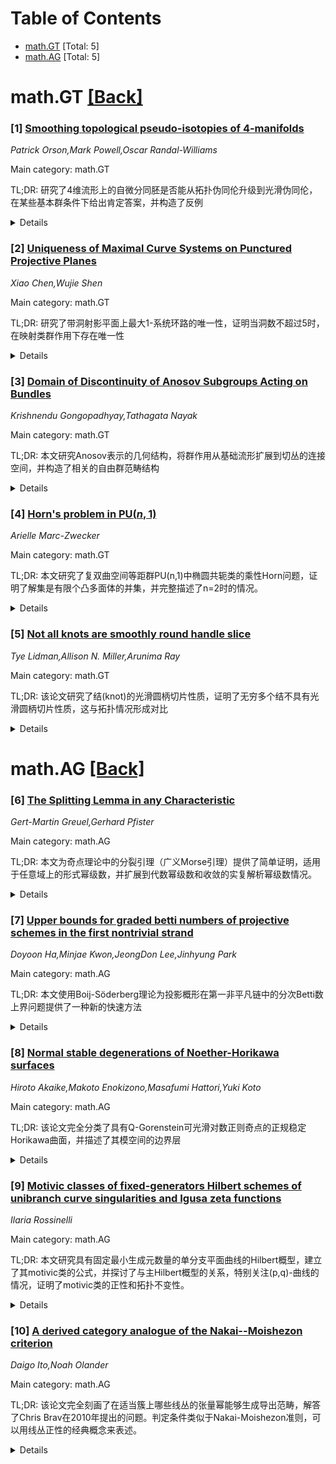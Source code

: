 <div id=toc></div>

# Table of Contents

- [math.GT](#math.GT) [Total: 5]
- [math.AG](#math.AG) [Total: 5]


<div id='math.GT'></div>

# math.GT [[Back]](#toc)

### [1] [Smoothing topological pseudo-isotopies of 4-manifolds](https://arxiv.org/abs/2507.16984)
*Patrick Orson,Mark Powell,Oscar Randal-Williams*

Main category: math.GT

TL;DR: 研究了4维流形上的自微分同胚是否能从拓扑伪同伦升级到光滑伪同伦，在某些基本群条件下给出肯定答案，并构造了反例


<details>
  <summary>Details</summary>
Motivation: 受到一个开放问题的驱动：是否存在闭4流形的自微分同胚，它在拓扑上同伦于恒等映射，但不稳定光滑同伦于恒等映射

Method: 针对给定的闭光滑4流形和拓扑伪同伦于恒等映射的自微分同胚，分析其基本群的性质，研究在什么条件下能够提升到光滑伪同伦

Result: 证明了当4流形的基本群属于某一类群（包括平凡群、自由群和奇数阶有限群）时，拓扑伪同伦总能提升到光滑伪同伦；同时构造了首批反例，即存在流形和微分同胚使得这种提升不可能

Conclusion: 在特定的基本群条件下，4流形上的拓扑伪同伦可以提升到光滑伪同伦，但一般情况下这种提升并不总是可能的，为相关的开放问题提供了新的见解

Abstract: Given a closed, smooth 4-manifold $X$ and self-diffeomorphism $f$ that is
topologically pseudo-isotopic to the identity, we study the question of whether
$f$ is moreover smoothly pseudo-isotopic to the identity. If the fundamental
group of $X$ lies in a certain class, which includes trivial, free, and finite
groups of odd order, we show the answer is always affirmative. On the other
hand, we produce the first examples of manifolds $X$ and diffeomorphisms $f$
where the answer is negative. Our investigation is motivated by the question,
which remains open, of whether there exists a self-diffeomorphism of a closed
4-manifold that is topologically isotopic to the identity, but not stably
smoothly isotopic to the identity.

</details>


### [2] [Uniqueness of Maximal Curve Systems on Punctured Projective Planes](https://arxiv.org/abs/2507.17142)
*Xiao Chen,Wujie Shen*

Main category: math.GT

TL;DR: 研究了带洞射影平面上最大1-系统环路的唯一性，证明当洞数不超过5时，在映射类群作用下存在唯一性


<details>
  <summary>Details</summary>
Motivation: 探索拓扑几何中带洞射影平面上环路系统的分类问题，特别是最大1-系统在映射类群作用下的唯一性条件

Method: 利用映射类群理论和拓扑几何方法，分析不同洞数情况下最大1-系统环路的结构特性

Result: 证明了当且仅当洞数不超过5时，带洞射影平面的最大1-系统环路在映射类群作用下是唯一的

Conclusion: 建立了带洞射影平面上最大1-系统环路唯一性的完整刻画，为洞数≤5的情况提供了分类定理

Abstract: We show that the maximal $1$-system of loops in a punctured projective plane
is unique up to the mapping class group action if and only if the number of
punctures is at most five.

</details>


### [3] [Domain of Discontinuity of Anosov Subgroups Acting on Bundles](https://arxiv.org/abs/2507.17251)
*Krishnendu Gongopadhyay,Tathagata Nayak*

Main category: math.GT

TL;DR: 本文研究Anosov表示的几何结构，将群作用从基础流形扩展到切丛的连接空间，并构造了相关的自由群范畴结构


<details>
  <summary>Details</summary>
Motivation: 之前的工作已经为Anosov表示构造了不连续性开域，本文旨在将这种properly discontinuous群作用扩展到更复杂的几何对象——切丛上的连接空间，并探索其分类理论

Method: 1) 将Γ-作用从Ω_ρ扩展到其上拉切丛的连接空间；2) 当Ω_ρ是复曲面时，研究Higgs丛结构上的群作用；3) 构造由全纯线丛生成的拓扑自由群F；4) 建立Anosov表示空间的范畴结构并构造到自由群范畴的函子

Result: 1) 成功将properly discontinuous Γ-作用扩展到连接空间；2) 证明了在复曲面情况下，群作用在Higgs丛结构的并集上是properly discontinuous的；3) 构造的自由群F在同构意义下在Zariski稠密Anosov表示的特征簇上是良定义的；4) 建立了从Anosov表示到自由群的自然函子

Conclusion: 本文成功地将Anosov表示的几何理论从基础流形推广到了更高维的几何对象，并通过范畴论的方法建立了Anosov表示与自由群之间的深层联系，为理解这类表示的分类问题提供了新的工具和视角

Abstract: Let $\rho: \Gamma \to G$ be an Anosov representation, with $\Gamma$ a word
hyperbolic group and $G$ a semisimple Lie group. Previous works (by
Guichard--Wienhard, Kapovich--Leeb--Porti, and recently Carvajales--Stecker)
constructed an open domain of discontinuity $\Omega_\rho \subset G/H$, where
$H$ is a parabolic or symmetric subgroup. In this paper, we extend the properly
discontinuous $\Gamma$-action (via $\rho$) to the space of connections on the
pullback of the tangent bundle over $\Omega_\rho$.
  When $\Omega_\rho$ is a complex surface, we show that the $\Gamma$-action is
properly discontinuous on the union of the Higgs bundle structures of the
$(1,0)$ part of the complexification of these pullback bundles. We further
construct a topological free group $F$ generated by these holomorphic line
bundles and show that $\rho(\Gamma)$ acts properly discontinuously on $F
\setminus \{\mathrm{id}\}$. This free group is shown to be well-defined up to
isomorphism over the character variety of Zariski dense Anosov representations.
Finally, we endow the space of Anosov representations with a categorical
structure and construct a natural functor to the category of free groups.

</details>


### [4] [Horn's problem in PU$(n,1)$](https://arxiv.org/abs/2507.17362)
*Arielle Marc-Zwecker*

Main category: math.GT

TL;DR: 本文研究了复双曲空间等距群PU(n,1)中椭圆共轭类的乘性Horn问题，证明了解集是有限个凸多面体的并集，并完整描述了n=2时的情况。


<details>
  <summary>Details</summary>
Motivation: 研究李群中的乘性Horn问题，即给定三个共轭类，是否存在元素使得它们的乘积为单位元。该问题在李群理论和几何分析中具有重要意义，特别是在复双曲空间的等距群PU(n,1)中的应用。

Method: 将乘性Horn问题限制在n维复双曲空间的等距群PU(n,1)的椭圆共轭类上进行研究。通过分析椭圆共轭类空间的几何结构，利用凸几何和李群理论的方法来刻画解集的性质。

Result: 证明了PU(n,1)中Horn问题的解集是椭圆共轭类空间中有限个凸多面体的并集。对于n=2的情况，给出了这些凸多面体的完整描述，提供了解集的明确几何刻画。

Conclusion: 本文成功解决了复双曲空间等距群PU(n,1)中椭圆类的乘性Horn问题，建立了解集的凸多面体结构，为进一步研究更高维情况和相关几何问题奠定了基础。

Abstract: The multiplicative Horn problem is the following question: given three
conjugacy classes $\mathcal{C}_1, \mathcal{C}_2, \mathcal{C}_3$ in a Lie group
$G$, do there exist elements
$(A,B,C)\in\mathcal{C}_1\times\mathcal{C}_2\times\mathcal{C}_3$ such that
$ABC=\operatorname{Id}$? In this paper, we study the multiplicative Horn
problem restricted to the elliptic classes of the group $G={\rm PU}(n,1)$ for
$n\geq 1$, which is the isometry group of the $n$-dimensional complex
hyperbolic space. We show that the solution set of Horn's problem in PU$(n,1)$
is a finite union of convex polytopes in the space of elliptic conjugacy
classes. We give a complete description of these polytopes when $n=2$.

</details>


### [5] [Not all knots are smoothly round handle slice](https://arxiv.org/abs/2507.17584)
*Tye Lidman,Allison N. Miller,Arunima Ray*

Main category: math.GT

TL;DR: 该论文研究了结(knot)的光滑圆柄切片性质，证明了无穷多个结不具有光滑圆柄切片性质，这与拓扑情况形成对比


<details>
  <summary>Details</summary>
Motivation: 基于Freedman-Krushkal和Kim-Powell-Teichner的工作，前者证明了在某些猜想成立的条件下，配对连环数为零的链环在拓扑意义下是圆柄切片的，后者证明了每个结在拓扑意义下都是圆柄切片的。作者想要研究光滑情况下的对应性质

Method: 通过构造反例和使用光滑4-流形理论中的技术来证明某些结不能是光滑圆柄切片的

Result: 证明了存在无穷多个结不具有光滑圆柄切片性质

Conclusion: 光滑情况与拓扑情况存在本质差异：虽然所有结在拓扑意义下都是圆柄切片的，但在光滑意义下存在无穷多个反例，说明光滑结理论比拓扑结理论更加复杂和精细

Abstract: Freedman and Krushkal showed that if the surgery conjecture and the
$s$-cobordism conjecture hold for all topological 4-manifolds, then every link
with pairwise zero linking numbers is topologically round handle slice. Kim,
Powell, and Teichner showed that every knot is topologically round handle
slice. We show that infinitely many knots fail to be smoothly round handle
slice.

</details>


<div id='math.AG'></div>

# math.AG [[Back]](#toc)

### [6] [The Splitting Lemma in any Characteristic](https://arxiv.org/abs/2507.17078)
*Gert-Martin Greuel,Gerhard Pfister*

Main category: math.AG

TL;DR: 本文为奇点理论中的分裂引理（广义Morse引理）提供了简单证明，适用于任意域上的形式幂级数，并扩展到代数幂级数和收敛的实复解析幂级数情况。


<details>
  <summary>Details</summary>
Motivation: 现有的分裂引理证明在特征2的情况下存在空白，且对于非孤立奇点的代数幂级数和收敛解析幂级数缺乏完整的证明方法。

Method: 提供了一个简单的证明方法来证明任意域上形式幂级数的分裂引理，特别针对剩余部分唯一性给出新的证明，并将证明方法扩展到代数幂级数和收敛的实复解析幂级数。

Result: 成功证明了任意特征域上形式幂级数分裂引理的完整性，首次解决了特征2情况下剩余部分唯一性问题，并为非孤立奇点的代数和解析情况提供了新的证明。

Conclusion: 该工作完善了奇点理论中分裂引理的理论基础，填补了特征2域的理论空白，并为更广泛的数学对象（代数幂级数和收敛解析幂级数）提供了统一的证明框架。

Abstract: We give a simple proof of the splitting lemma in singularity theory, also
known as generalized Morse lemma, for formal power series over arbitrary
fields. Our proof for the uniqueness of the residual part in any characteristic
is new and was previously unknown in characteristic two. Beyond the formal
case, we give proofs for algebraic power series and for convergent real and
complex analytic power series, which are new for non-isolated singularities.

</details>


### [7] [Upper bounds for graded betti numbers of projective schemes in the first nontrivial strand](https://arxiv.org/abs/2507.17231)
*Doyoon Ha,Minjae Kwon,JeongDon Lee,Jinhyung Park*

Main category: math.AG

TL;DR: 本文使用Boij-Söderberg理论为投影概形在第一非平凡链中的分次Betti数上界问题提供了一种新的快速方法


<details>
  <summary>Details</summary>
Motivation: 为Han-Kwak和Ahn-Han-Kwak关于投影概形第一非平凡链中分次Betti数上界的结果提供一种更简洁、更直接的证明方法

Method: 采用Boij-Söderberg理论作为主要工具，这是一种研究分次自由分解的现代理论框架

Result: 成功给出了投影概形在第一非平凡链中分次Betti数上界的新证明，该证明方法比之前的方法更加简洁快速

Conclusion: Boij-Söderberg理论为研究分次Betti数的界限问题提供了强有力且高效的工具，能够简化原有的复杂证明过程

Abstract: Using Boij-S\"{o}derberg theory, we give a quick new approach to the results
of Han-Kwak and Ahn-Han-Kwak on upper bounds for graded betti numbers of
projective schemes in the first nontrivial strand.

</details>


### [8] [Normal stable degenerations of Noether-Horikawa surfaces](https://arxiv.org/abs/2507.17633)
*Hiroto Akaike,Makoto Enokizono,Masafumi Hattori,Yuki Koto*

Main category: math.AG

TL;DR: 该论文完全分类了具有Q-Gorenstein可光滑对数正则奇点的正规稳定Horikawa曲面，并描述了其模空间的边界层


<details>
  <summary>Details</summary>
Motivation: 需要对具有特定奇点类型的正规稳定Horikawa曲面进行完整分类，并理解其模空间的几何结构

Method: 通过分析Q-Gorenstein对数正则奇点的性质，建立全局Q-Gorenstein可光滑性的判别准则，并研究模空间的边界分层结构

Result: 成功完成了所有正规稳定Horikawa曲面（仅具有Q-Gorenstein可光滑对数正则奇点）的分类，给出了全局Q-Gorenstein可光滑性的判别准则

Conclusion: 建立了正规稳定Horikawa曲面的完整分类理论，并刻画了相应模空间的边界几何结构，为该领域提供了重要的理论基础

Abstract: We classify all normal stable Horikawa surfaces with only
$\mathbb{Q}$-Gorenstein smoothable log canonical singularities. Furthermore, we
provide a criterion for their global $\mathbb{Q}$-Gorenstein smoothability and
describe the boundary strata of the moduli space of $\mathbb{Q}$-Gorenstein
smoothable normal stable Horikawa surfaces.

</details>


### [9] [Motivic classes of fixed-generators Hilbert schemes of unibranch curve singularities and Igusa zeta functions](https://arxiv.org/abs/2507.17642)
*Ilaria Rossinelli*

Main category: math.AG

TL;DR: 本文研究具有固定最小生成元数量的单分支平面曲线的Hilbert概型，建立了其motivic类的公式，并探讨了与主Hilbert概型的关系，特别关注(p,q)-曲线的情况，证明了motivic类的正性和拓扑不变性。


<details>
  <summary>Details</summary>
Motivation: 基于Oblomkov、Rasmussen和Shende的工作，研究单分支平面曲线的Hilbert概型中具有固定最小生成元数量的点，并探索其motivic性质与拓扑不变量之间的深层联系。

Method: 通过分析固定生成元Hilbert概型的motivic类，建立与主Hilbert概型的关系公式；专门研究(p,q)-曲线情况，利用嵌入解析方法分析motivic类的结构；将研究重点放在单生成元轨迹的特殊开分量上，联系平面弧概型的motivic测度和Igusa zeta函数。

Result: 获得了固定生成元Hilbert概型motivic类的明确公式；证明了(p,q)-曲线情况下motivic类的正性和拓扑不变性；建立了与单生成元概型（主理想）的显式关系；通过嵌入奇点解析给出了motivic类的多项式性表示。

Conclusion: 固定生成元Hilbert概型的motivic类不仅具有良好的代数性质（正性、多项式性），还构成了给定曲线的重要拓扑不变量，与平面弧概型的motivic测度和Igusa zeta函数存在自然联系，为单分支平面曲线的几何和拓扑研究提供了新的工具。

Abstract: This paper delves into the study of Hilbert schemes of unibranch plane curves
whose points have a fixed number of minimal generators. Building on the work of
Oblomkov, Rasmussen and Shende we provide a formula for their motivic classes
and investigate the relationship with principal Hilbert schemes of the same
given unibranch curve. In addition, the paper specializes this study to the
case of $(p,q)$-curves, where we obtain more structured results for the motivic
classes of fixed-generators Hilbert schemes: their positivity and topological
invariance, and an explicit relationship to one-generator schemes i.e.
principal ideals in $\widehat{\mathcal{O}}_{C,0}$. Finally, we focus on a
special open component in the one-generator locus, whose motivic class is
naturally related to the motivic measure on the arc scheme $\mathbb A^2_\infty$
of the plane introduced by Denef and Loeser as well as to the Igusa zeta
function. We also provide an explicit formulation of these motivic classes in
terms of an embedded resolution of the singularity, proving their polynomiality
as well as making them an interesting topological invariant of the given curve.

</details>


### [10] [A derived category analogue of the Nakai--Moishezon criterion](https://arxiv.org/abs/2507.17681)
*Daigo Ito,Noah Olander*

Main category: math.AG

TL;DR: 该论文完全刻画了在适当簇上哪些线丛的张量幂能够生成导出范畴，解答了Chris Brav在2010年提出的问题。判定条件类似于Nakai-Moishezon准则，可以用线丛正性的经典概念来表述。


<details>
  <summary>Details</summary>
Motivation: 解决Chris Brav在2010年提出的关于线丛张量幂生成导出范畴的完整刻画问题，这是代数几何中导出范畴理论的一个重要开放问题。

Method: 建立类似于Nakai-Moishezon准则的判定条件，该条件可以用线丛正性的经典概念纯粹表述。将结果推广到所有Noetherian概形，并利用该准则证明此类线丛的基本性质。

Result: 给出了线丛张量幂生成导出范畴的完整刻画，提供了非平凡的例子，并将结果推广到Noetherian概形。发现了可以从其导出范畴重构的新簇例子。

Conclusion: 成功解决了线丛张量幂生成导出范畴的刻画问题，建立了实用的判定准则，并在Bondal-Orlov重构定理的框架下找到了新的应用实例，推进了导出范畴理论的发展。

Abstract: We give a complete characterization of the line bundles on a proper variety
whose tensor powers generate the derived category, answering a 2010 question of
Chris Brav. The condition is analogous to the Nakai--Moishezon criterion and
can be stated purely in terms of classical notions of positivity of line
bundles. There is also a generalization which works for all Noetherian schemes.
We use our criterion to prove basic properties of such line bundles and provide
non-trivial examples of them. As an application, we give new examples of
varieties which can be reconstructed from their derived categories in the sense
of the Bondal--Orlov Reconstruction Theorem.

</details>
